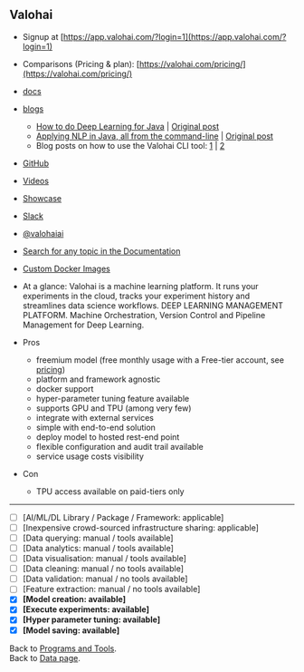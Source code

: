 ## Valohai

- Signup at [https://app.valohai.com/?login=1](https://app.valohai.com/?login=1)
- Comparisons (Pricing & plan): [https://valohai.com/pricing/](https://valohai.com/pricing/)
- [docs](https://docs.valohai.com/) 
- [blogs](https://blog.valohai.com)
  - [How to do Deep Learning for Java](https://medium.com/@neomatrix369/how-to-do-deep-learning-for-java-on-the-valohai-platform-eec8ba9f71d8) | [Original post](https://blog.valohai.com/how-to-do-deep-learning-for-java-on-the-valohai-platform)
  - [Applying NLP in Java, all from the command-line](https://medium.com/@neomatrix369/applying-nlp-in-java-all-from-the-command-line-1225dd591e80) | [Original post](https://blog.valohai.com/nlp_with_dl4j_in_java_all_from_the_command-line?from=3oxenia9mtr6)
  - Blog posts on how to use the Valohai CLI tool: [1](https://blog.valohai.com/from-zero-to-hero-with-valohai-cli) | [2](https://blog.valohai.com/from-zero-to-hero-with-valohai-part-2)
- [GitHub](https://github.com/valohai)
- [Videos](https://www.youtube.com/channel/UCiR8Fpv6jRNphaZ99PnIuFg)
- [Showcase](https://valohai.com/showcase/)
- [Slack](http://community-slack.valohai.com/)
- [@valohaiai](https://twitter.com/@valohaiai)
- [Search for any topic in the Documentation](https://docs.valohai.com/search.html?q=%3Cany+topic%3E)
- [Custom Docker Images](https://docs.valohai.com/guides/build-docker-image.html)
- At a glance: Valohai is a machine learning platform. It runs your experiments in the cloud, tracks your experiment history and streamlines data science workflows. DEEP LEARNING MANAGEMENT PLATFORM. Machine Orchestration, Version Control and Pipeline Management for Deep Learning.

- Pros
  - freemium model (free monthly usage with a Free-tier account, see [pricing](https://valohai.com/pricing/)) 
  - platform and framework agnostic
  - docker support
  - hyper-parameter tuning feature available
  - supports GPU and TPU (among very few)
  - integrate with external services
  - simple with end-to-end solution
  - deploy model to hosted rest-end point
  - flexible configuration and audit trail available
  - service usage costs visibility
- Con
  - TPU access available on paid-tiers only

---

- [ ] [AI/ML/DL Library / Package / Framework: applicable]
- [ ] [Inexpensive crowd-sourced infrastructure sharing: applicable]
- [ ] [Data querying: manual / tools available] 
- [ ] [Data analytics: manual / tools available] 
- [ ] [Data visualisation: manual / tools available] 
- [ ] [Data cleaning: manual / no tools available]  
- [ ] [Data validation: manual / no tools available] 
- [ ] [Feature extraction: manual / no tools available] 
- [x] **[Model creation: available]** 
- [x] **[Execute experiments: available]**
- [x] **[Hyper parameter tuning: available]** 
- [x] **[Model saving: available]**

Back to [Programs and Tools](./programs-and-tools.md#programs-and-tools). <br/>
Back to [Data page](./README.md#data).